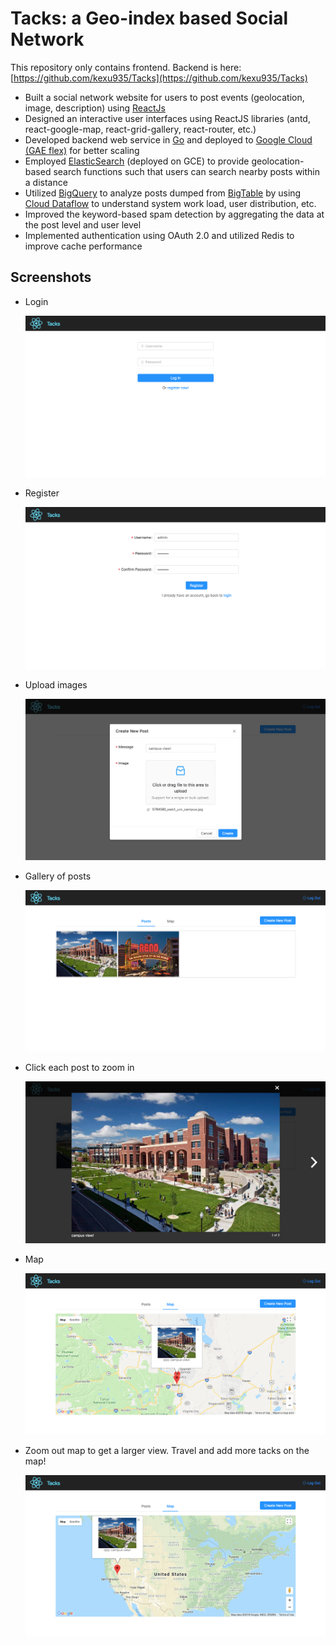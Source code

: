 # Tacks: a Geo-index based Social Network
This repository only contains frontend. Backend is here: [https://github.com/kexu935/Tacks](https://github.com/kexu935/Tacks)
* Built a social network website for users to post events (geolocation, image, description) using [ReactJs](https://reactjs.org/)
* Designed an interactive user interfaces using ReactJS libraries (antd, react-google-map, react-grid-gallery, react-router, etc.)
* Developed backend web service in [Go](https://golang.org/) and deployed to [Google Cloud (GAE flex)](https://cloud.google.com/appengine/docs/flexible/) for better scaling
* Employed [ElasticSearch](https://www.elastic.co/) (deployed on GCE) to provide geolocation-based search functions such that users can search nearby posts within a distance 
* Utilized [BigQuery](https://cloud.google.com/bigquery/) to analyze posts dumped from [BigTable](https://cloud.google.com/bigtable/) by using [Cloud Dataflow](https://cloud.google.com/dataflow/) to understand system work load, user distribution, etc.
* Improved the keyword-based spam detection by aggregating the data at the post level and user level
* Implemented authentication using OAuth 2.0 and utilized Redis to improve cache performance

## Screenshots
* Login<p align="center"><img src="/screenshots/screencapture-localhost-3000-login-2018-04-17-14_19_42.png"></p>
* Register<p align="center"><img src="/screenshots/screencapture-localhost-3000-register-2018-04-17-14_20_41.png"></p>
* Upload images<p align="center"><img src="/screenshots/screencapture-localhost-3000-home-2018-04-17-14_24_44.png"></p>
* Gallery of posts<p align="center"><img src="/screenshots/screencapture-localhost-3000-home-2018-04-17-14_25_34.png"></p>
* Click each post to zoom in<p align="center"><img src="/screenshots/screencapture-localhost-3000-home-2018-04-17-14_25_49.png"></p>
* Map<p align="center"><img src="/screenshots/screencapture-localhost-3000-home-2018-04-17-14_29_29.png"></p>
* Zoom out map to get a larger view. Travel and add more tacks on the map!<p align="center"><img src="/screenshots/screencapture-localhost-3000-home-2018-04-17-14_29_58.png"></p>
